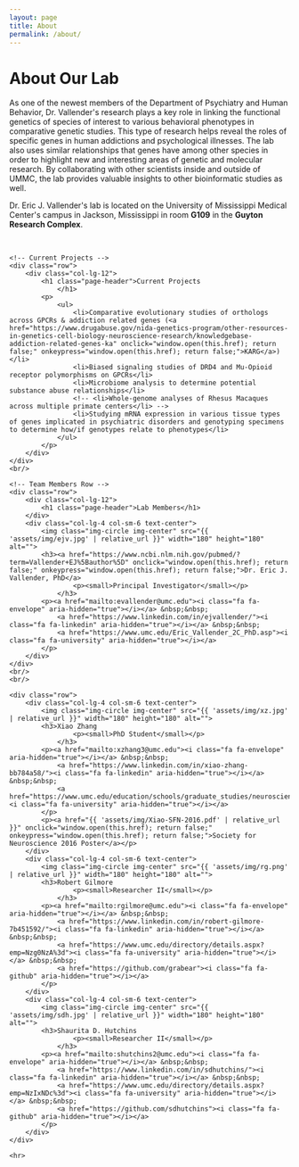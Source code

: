 ```yaml
---
layout: page
title: About
permalink: /about/
---
```


<div class="container">
    <div class="row">
        <div class="col-lg-12">
            <h1 class="page-header">About Our Lab</h1>
            <p>As one of the newest members of the Department of Psychiatry and Human Behavior, Dr. Vallender's research plays a key role in linking the functional genetics of species of interest to various behavioral phenotypes in comparative genetic studies. This type of research helps reveal the roles of specific genes in human addictions and psychological illnesses. The lab also uses similar relationships that genes have among other species in order to highlight new and interesting areas of genetic and molecular research. By collaborating with other scientists inside and outside of UMMC, the lab provides valuable insights to other bioinformatic studies as well.</p>
            <p>Dr. Eric J. Vallender's lab is located on the University of Mississippi Medical Center's campus in Jackson, Mississippi in room <strong>G109</strong> in the <strong>Guyton Research Complex</strong>. </p>
        </div>
    </div>
    <br/>

    <!-- Current Projects -->
    <div class="row">
        <div class="col-lg-12">
            <h1 class="page-header">Current Projects
                </h1>
            <p>
                <ul>
                    <li>Comparative evolutionary studies of orthologs across GPCRs & addiction related genes (<a href="https://www.drugabuse.gov/nida-genetics-program/other-resources-in-genetics-cell-biology-neuroscience-research/knowledgebase-addiction-related-genes-ka" onclick="window.open(this.href); return false;" onkeypress="window.open(this.href); return false;">KARG</a>)</li>
                    <li>Biased signaling studies of DRD4 and Mu-Opioid receptor polymorphisms on GPCRs</li>
                    <li>Microbiome analysis to determine potential substance abuse relationships</li>
                    <!-- <li>Whole-genome analyses of Rhesus Macaques across multiple primate centers</li> -->
                    <li>Studying mRNA expression in various tissue types of genes implicated in psychiatric disorders and genotyping specimens to determine how/if genotypes relate to phenotypes</li>
                </ul>
            </p>
        </div>
    </div>
    <br/>

    <!-- Team Members Row -->
    <div class="row">
        <div class="col-lg-12">
            <h1 class="page-header">Lab Members</h1>
        </div>
        <div class="col-lg-4 col-sm-6 text-center">
            <img class="img-circle img-center" src="{{ 'assets/img/ejv.jpg' | relative_url }}" width="180" height="180" alt="">
            <h3><a href="https://www.ncbi.nlm.nih.gov/pubmed/?term=Vallender+EJ%5Bauthor%5D" onclick="window.open(this.href); return false;" onkeypress="window.open(this.href); return false;">Dr. Eric J. Vallender, PhD</a>
                    <p><small>Principal Investigator</small></p>
                </h3>
            <p><a href="mailto:evallender@umc.edu"><i class="fa fa-envelope" aria-hidden="true"></i></a> &nbsp;&nbsp;
                <a href="https://www.linkedin.com/in/ejvallender/"><i class="fa fa-linkedin" aria-hidden="true"></i></a> &nbsp;&nbsp;
                <a href="https://www.umc.edu/Eric_Vallender_2C_PhD.asp"><i class="fa fa-university" aria-hidden="true"></i></a>
            </p>
        </div>
    </div>
    <br/>
    <br/>

    <div class="row">
        <div class="col-lg-4 col-sm-6 text-center">
            <img class="img-circle img-center" src="{{ 'assets/img/xz.jpg' | relative_url }}" width="180" height="180" alt="">
            <h3>Xiao Zhang
                    <p><small>PhD Student</small></p>
                </h3>
            <p><a href="mailto:xzhang3@umc.edu"><i class="fa fa-envelope" aria-hidden="true"></i></a> &nbsp;&nbsp;
                <a href="https://www.linkedin.com/in/xiao-zhang-bb784a58/"><i class="fa fa-linkedin" aria-hidden="true"></i></a> &nbsp;&nbsp;
                <a href="https://www.umc.edu/education/schools/graduate_studies/neuroscience/xiao_zhang.aspx"><i class="fa fa-university" aria-hidden="true"></i></a>
            </p>
            <p><a href="{{ 'assets/img/Xiao-SFN-2016.pdf' | relative_url }}" onclick="window.open(this.href); return false;" onkeypress="window.open(this.href); return false;">Society for Neuroscience 2016 Poster</a></p>
        </div>
        <div class="col-lg-4 col-sm-6 text-center">
            <img class="img-circle img-center" src="{{ 'assets/img/rg.png' | relative_url }}" width="180" height="180" alt="">
            <h3>Robert Gilmore
                    <p><small>Researcher II</small></p>
                </h3>
            <p><a href="mailto:rgilmore@umc.edu"><i class="fa fa-envelope" aria-hidden="true"></i></a> &nbsp;&nbsp;
                <a href="https://www.linkedin.com/in/robert-gilmore-7b451592/"><i class="fa fa-linkedin" aria-hidden="true"></i></a> &nbsp;&nbsp;
                <a href="https://www.umc.edu/directory/details.aspx?emp=Nzg0NzA%3d"><i class="fa fa-university" aria-hidden="true"></i></a> &nbsp;&nbsp;
                <a href="https://github.com/grabear"><i class="fa fa-github" aria-hidden="true"></i></a>
            </p>
        </div>
        <div class="col-lg-4 col-sm-6 text-center">
            <img class="img-circle img-center" src="{{ 'assets/img/sdh.jpg' | relative_url }}" width="180" height="180" alt="">
            <h3>Shaurita D. Hutchins
                    <p><small>Researcher II</small></p>
                </h3>
            <p><a href="mailto:shutchins2@umc.edu"><i class="fa fa-envelope" aria-hidden="true"></i></a> &nbsp;&nbsp;
                <a href="https://www.linkedin.com/in/sdhutchins/"><i class="fa fa-linkedin" aria-hidden="true"></i></a> &nbsp;&nbsp;
                <a href="https://www.umc.edu/directory/details.aspx?emp=NzIxNDc%3d"><i class="fa fa-university" aria-hidden="true"></i></a> &nbsp;&nbsp;
                <a href="https://github.com/sdhutchins"><i class="fa fa-github" aria-hidden="true"></i></a>
            </p>
        </div>
    </div>

    <hr>

</div>
<!-- /.container -->

<!-- jQuery -->
<script src="assets/js/jquery.js"></script>

<!-- Bootstrap Core JavaScript -->
<script src="assets/js/bootstrap.min.js"></script>
